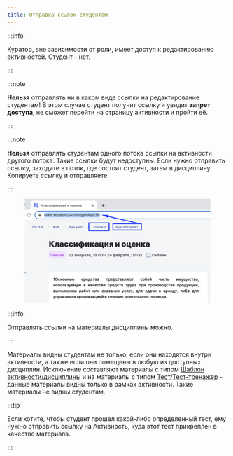 ```yaml
---
title: Отправка ссылок студентам
---
```


:::info 

Куратор, вне зависимости от роли, имеет доступ к редактированию активностей. Студент - нет.

:::

:::note 

**Нельзя** отправлять ни в каком виде ссылки на редактирование студентам! В этом случае студент получит ссылку и увидит **запрет доступа**, не сможет перейти на страницу активности и пройти её.

:::

:::note 

**Нельзя** отправлять студентам одного потока ссылки на активности другого потока. Такие ссылки будут недоступны. Если нужно отправить ссылку, заходите в поток, где состоит студент, затем в дисциплину. Копируете ссылку и отправляете.

:::

<figure>

![](<./image (806).png>)

<figcaption>



</figcaption>

</figure>

:::info 

Отправлять ссылки на материалы дисциплины можно.

:::

Материалы видны студентам не только, если они находятся внутри активности, а также если они помещены в любую из доступных дисциплин. Исключение составляют материалы с типом [Шаблон активности](./../../servisy/biblioteka/materialy/shablon-aktivnosti)/[дисциплины](./../../struktura/disciplina/shablon-discipliny) и на материалы с типом [Тест](./../../servisy/biblioteka/materialy/test/_index)/[Тест-тренажер](./../../servisy/biblioteka/materialy/test/test-trenazher) - данные материалы видны только в рамках активности. Такие материалы не видны студентам.

:::tip 

Если хотите, чтобы студент прошел какой-либо определенный тест, ему нужно отправить ссылку на Активность, куда этот тест прикреплен в качестве материала.

:::